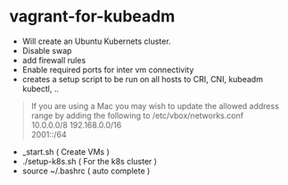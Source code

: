 # vagrant-for-kubeadm

- Will create an Ubuntu Kubernets cluster.
- Disable swap
- add firewall rules
- Enable required ports for inter vm connectivity
- creates a setup script to be run on all hosts to CRI, CNI, kubeadm kubectl, ..

 > If you are using a Mac you may wish to update the allowed address range by adding the following to /etc/vbox/networks.conf
<BR>10.0.0.0/8 192.168.0.0/16
<BR>2001::/64

 - _start.sh ( Create VMs )
 - ./setup-k8s.sh ( For the k8s cluster )
 - source ~/.bashrc ( auto complete )
 > 
